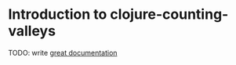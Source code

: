 # Introduction to clojure-counting-valleys

TODO: write [great documentation](http://jacobian.org/writing/what-to-write/)
